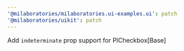 ```yaml
---
'@milaboratories/milaboratories.ui-examples.ui': patch
'@milaboratories/uikit': patch
---
```


Add `indeterminate` prop support for PlCheckbox\[Base\]
